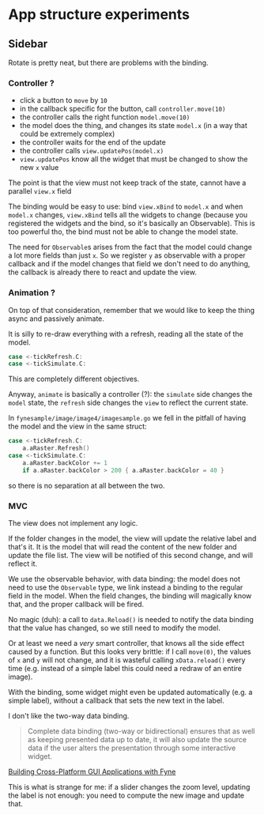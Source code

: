 # App structure experiments

## Sidebar

Rotate is pretty neat, but there are problems with the binding.

### Controller ?

* click a button to `move` by `10`
* in the callback specific for the button, call `controller.move(10)`
* the controller calls the right function `model.move(10)`
* the model does the thing, and changes its state `model.x`
    (in a way that could be extremely complex)
* the controller waits for the end of the update
* the controller calls `view.updatePos(model.x)`
* `view.updatePos` know all the widget that must be changed to show the new `x` value

The point is that the view must not keep track of the state,
cannot have a parallel `view.x` field

The binding would be easy to use: bind `view.xBind` to `model.x`
and when `model.x` changes, `view.xBind` tells all the widgets to change
(because you registered the widgets and the bind, so it's basically an Observable).
This is too powerful tho, the bind must not be able to change the model state.

The need for `Observable`s arises from the fact that
the model could change a lot more fields than just `x`.
So we register `y` as observable with a proper callback
and if the model changes that field we don't need to do anything,
the callback is already there to react and update the view.

### Animation ?

On top of that consideration,
remember that we would like to keep the thing async and passively animate.

It is silly to re-draw everything with a refresh, reading all the state of the model.

```go
case <-tickRefresh.C:
case <-tickSimulate.C:
```

This are completely different objectives.

Anyway, `animate` is basically a controller (?):
the `simulate` side changes the `model` state,
the `refresh` side changes the `view` to reflect the current state.

In `fynesample/image/image4/imagesample.go`
we fell in the pitfall of having the model and the view in the same struct:

```go
case <-tickRefresh.C:
    a.aRaster.Refresh()
case <-tickSimulate.C:
    a.aRaster.backColor += 1
    if a.aRaster.backColor > 200 { a.aRaster.backColor = 40 }
```

so there is no separation at all between the two.

### MVC

The view does not implement any logic.

If the folder changes in the model,
the view will update the relative label and that's it.
It is the model that will read the content of the new folder
and update the file list.
The view will be notified of this second change, and will reflect it.

We use the observable behavior, with data binding:
the model does not need to use the `Observable` type,
we link instead a binding to the regular field in the model.
When the field changes,
the binding will magically know that,
and the proper callback will be fired.

No magic (duh):
a call to `data.Reload()` is needed
to notify the data binding that the value has changed,
so we still need to modify the model.

Or at least we need a *very* smart controller,
that knows all the side effect caused by a function.
But this looks very brittle:
if I call `move(0)`, the values of `x` and `y` will not change,
and it is wasteful calling `xData.reload()` every time
(e.g. instead of a simple label this could need a redraw of an entire image).

With the binding, some widget might even be updated automatically
(e.g. a simple label), without a callback that sets the new text in the label.

I don't like the two-way data binding.

> Complete data binding (two-way or bidirectional) ensures that as well as
> keeping presented data up to date, it will also update the source data if the
> user alters the presentation through some interactive widget.

[Building Cross-Platform GUI Applications with Fyne](https://books.google.it/books?id=oV0XEAAAQBAJ&pg=PA164&lpg=PA164&dq=Complete+data+binding+(two-way+or+bidirectional)+ensures+that+as+well+as+keeping+presented+data+up+to+date,+it+will+also+update+the+source+data+if+the+user+alters+the+presentation+through+some+interactive+widget.&source=bl&ots=QKGmGc3J5C&sig=ACfU3U3rFDZGCxgufsFbTE0uialw04jEPw&hl=en&sa=X&ved=2ahUKEwjxxc-T1ezzAhUSt6QKHXscCekQ6AF6BAgCEAM#v=onepage&q=Complete%20data%20binding%20(two-way%20or%20bidirectional)%20ensures%20that%20as%20well%20as%20keeping%20presented%20data%20up%20to%20date%2C%20it%20will%20also%20update%20the%20source%20data%20if%20the%20user%20alters%20the%20presentation%20through%20some%20interactive%20widget.&f=false)

This is what is strange for me:
if a slider changes the zoom level,
updating the label is not enough:
you need to compute the new image and update that.
